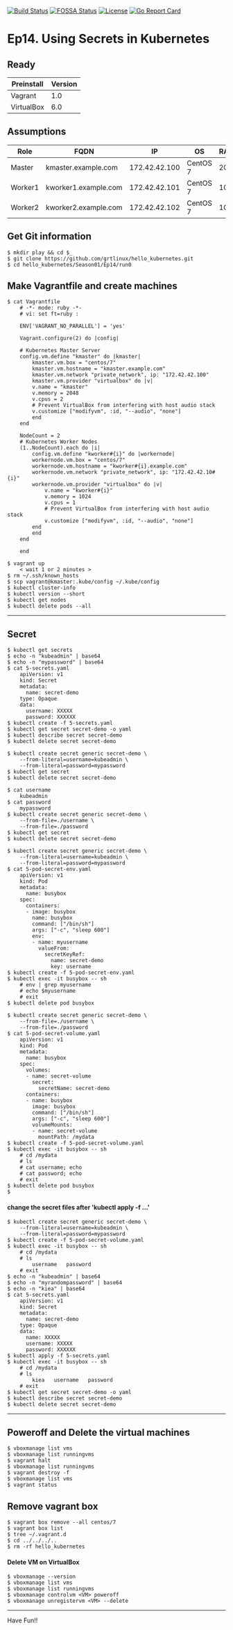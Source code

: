 [![Build Status](https://travis-ci.org/nginxinc/kubernetes-ingress.svg?branch=master)](https://travis-ci.org/nginxinc/kubernetes-ingress)  [![FOSSA Status](https://app.fossa.io/api/projects/custom%2B1062%2Fgithub.com%2Fnginxinc%2Fkubernetes-ingress.svg?type=shield)](https://app.fossa.io/projects/custom%2B1062%2Fgithub.com%2Fnginxinc%2Fkubernetes-ingress?ref=badge_shield)  [![License](https://img.shields.io/badge/License-Apache%202.0-blue.svg)](https://opensource.org/licenses/Apache-2.0)  [![Go Report Card](https://goreportcard.com/badge/github.com/nginxinc/kubernetes-ingress)](https://goreportcard.com/report/github.com/nginxinc/kubernetes-ingress)

# Ep14. Using Secrets in Kubernetes

## Ready
|Preinstall|Version|
|----|----|
|Vagrant|1.0|
|VirtualBox|6.0|

## Assumptions
|Role|FQDN|IP|OS|RAM|CPU|
|----|----|----|----|----|----|
|Master|kmaster.example.com|172.42.42.100|CentOS 7|2G|2|
|Worker1|kworker1.example.com|172.42.42.101|CentOS 7|1G|1|
|Worker2|kworker2.example.com|172.42.42.102|CentOS 7|1G|1|

## Get Git information
```
$ mkdir play && cd $_
$ git clone https://github.com/grtlinux/hello_kubernetes.git
$ cd hello_kubernetes/Season01/Ep14/run0
```

## Make Vagrantfile and create machines
```
$ cat Vagrantfile
    # -*- mode: ruby -*-
    # vi: set ft=ruby :

    ENV['VAGRANT_NO_PARALLEL'] = 'yes'

    Vagrant.configure(2) do |config|

    # Kubernetes Master Server
    config.vm.define "kmaster" do |kmaster|
        kmaster.vm.box = "centos/7"
        kmaster.vm.hostname = "kmaster.example.com"
        kmaster.vm.network "private_network", ip: "172.42.42.100"
        kmaster.vm.provider "virtualbox" do |v|
        v.name = "kmaster"
        v.memory = 2048
        v.cpus = 2
        # Prevent VirtualBox from interfering with host audio stack
        v.customize ["modifyvm", :id, "--audio", "none"]
        end
    end

    NodeCount = 2
    # Kubernetes Worker Nodes
    (1..NodeCount).each do |i|
        config.vm.define "kworker#{i}" do |workernode|
        workernode.vm.box = "centos/7"
        workernode.vm.hostname = "kworker#{i}.example.com"
        workernode.vm.network "private_network", ip: "172.42.42.10#{i}"
        workernode.vm.provider "virtualbox" do |v|
            v.name = "kworker#{i}"
            v.memory = 1024
            v.cpus = 1
            # Prevent VirtualBox from interfering with host audio stack
            v.customize ["modifyvm", :id, "--audio", "none"]
        end
        end
    end

    end
```
```
$ vagrant up
    < wait 1 or 2 minutes >
$ rm ~/.ssh/known_hosts
$ scp vagrant@kmaster:.kube/config ~/.kube/config
$ kubectl cluster-info
$ kubectl version --short
$ kubectl get nodes
$ kubectl delete pods --all
```

---
## Secret
```
$ kubectl get secrets
$ echo -n "kubeadmin" | base64
$ echo -n "mypassword" | base64
$ cat 5-secrets.yaml
    apiVersion: v1
    kind: Secret
    metadata:
      name: secret-demo
    type: Opaque
    data:
      username: XXXXX
      password: XXXXXX
$ kubectl create -f 5-secrets.yaml
$ kubectl get secret secret-demo -o yaml
$ kubectl describe secret secret-demo
$ kubectl delete secret secret-demo
```

```
$ kubectl create secret generic secret-demo \
    --from-literal=username=kubeadmin \
    --from-literal=password=mypassword
$ kubectl get secret
$ kubectl delete secret secret-demo
```

```
$ cat username
    kubeadmin
$ cat password
    mypassword
$ kubectl create secret generic secret-demo \
    --from-file=./username \
    --from-file=./password
$ kubectl get secret
$ kubectl delete secret secret-demo
```

```
$ kubectl create secret generic secret-demo \
    --from-literal=username=kubeadmin \
    --from-literal=password=mypassword
$ cat 5-pod-secret-env.yaml
    apiVersion: v1
    kind: Pod
    metadata:
      name: busybox
    spec:
      containers:
      - image: busybox
        name: busybox
        command: ["/bin/sh"]
        args: ["-c", "sleep 600"]
        env:
        - name: myusername
          valueFrom:
            secretKeyRef:
              name: secret-demo
              key: username
$ kubectl create -f 5-pod-secret-env.yaml
$ kubectl exec -it busybox -- sh
    # env | grep myusername
    # echo $myusername
    # exit
$ kubectl delete pod busybox
```

```
$ kubectl create secret generic secret-demo \
    --from-file=./username \
    --from-file=./password
$ cat 5-pod-secret-volume.yaml
    apiVersion: v1
    kind: Pod
    metadata:
      name: busybox
    spec:
      volumes:
      - name: secret-volume
        secret:
          secretName: secret-demo
      containers:
      - name: busybox
        image: busybox
        command: ["/bin/sh"]
        args: ["-c", "sleep 600"]
        volumeMounts:
        - name: secret-volume
          mountPath: /mydata
$ kubectl create -f 5-pod-secret-volume.yaml
$ kubectl exec -it busybox -- sh
    # cd /mydata
    # ls
    # cat username; echo
    # cat password; echo
    # exit
$ kubectl delete pod busybox
$
```

#### change the secret files after 'kubectl apply -f ...'
```
$ kubectl create secret generic secret-demo \
    --from-literal=username=kubeadmin \
    --from-literal=password=mypassword
$ kubectl create -f 5-pod-secret-volume.yaml
$ kubectl exec -it busybox -- sh
    # cd /mydata
    # ls
        username   password
    # exit
$ echo -n "kubeadmin" | base64
$ echo -n "myrandompassword" | base64
$ echo -n "kiea" | base64
$ cat 5-secrets.yaml
    apiVersion: v1
    kind: Secret
    metadata:
      name: secret-demo
    type: Opaque
    data:
      name: XXXXX
      username: XXXXX
      password: XXXXXX
$ kubectl apply -f 5-secrets.yaml
$ kubectl exec -it busybox -- sh
    # cd /mydata
    # ls
        kiea   username   password
    # exit
$ kubectl get secret secret-demo -o yaml
$ kubectl describe secret secret-demo
$ kubectl delete secret secret-demo
```









---
## Poweroff and Delete the virtual machines
```
$ vboxmanage list vms
$ vboxmanage list runningvms
$ vagrant halt
$ vboxmanage list runningvms
$ vagrant destroy -f
$ vboxmanage list vms
$ vagrant status
```

## Remove vagrant box
```
$ vagrant box remove --all centos/7
$ vagrant box list
$ tree ~/.vagrant.d
$ cd ../../../..
$ rm -rf hello_kubernetes
```

#### Delete VM on VirtualBox
```
$ vboxmanage --version
$ vboxmanage list vms
$ vboxmanage list runningvms
$ vboxmanage controlvm <VM> poweroff
$ vboxmanage unregistervm <VM> --delete
```

---

Have Fun!!
